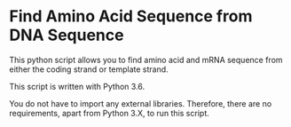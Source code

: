 # Find Amino Acid Sequence from DNA Sequence
This python script allows you to find amino acid and mRNA sequence from either the coding strand or template strand.

This script is written with Python 3.6.

You do not have to import any external libraries. Therefore, there are no requirements, apart from Python 3.X, to run this script.
